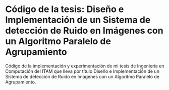# Código de la tesis: Diseño e Implementación de un Sistema de detección de Ruido en Imágenes con un Algoritmo Paralelo de Agrupamiento
Código de la implementación y experimentación de mi tesis de Ingeniería en Computación del ITAM que lleva por título Diseño e Implementación de un Sistema de detección de Ruido en Imágenes con un Algoritmo Paralelo de Agrupamiento.
